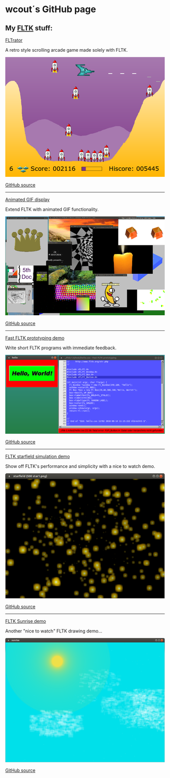 wcout΄s GitHub page
===================

My [FLTK](http://www.fltk.org/) stuff:
--------------------------------------


[FLTrator](fltrator.html)

A retro style scrolling arcade game made solely with FLTK.

![FLTrator in action](screenshots/fltrator.png "FLTrator in action")

[GitHub source](https://github.com/wcout/FLTrator)

---

[Animated GIF display](animgif.html)

Extend FLTK with animated GIF functionality.

![Screenshot of animated GIF demo running](screenshots/animgif.png "Screenshot of animated GIF demo running")

[GitHub source](https://github.com/wcout/fltk-gif-animation)

---

[Fast FLTK prototyping demo](fast_fltk_proto.html)

Write short FLTK programs with immediate feedback.

![Screenshot of fast FLTK prototyping demo running](screenshots/fast_fltk_proto.png "Screenshot of fast FLTK prototyping demo running")

[GitHub source](https://github.com/wcout/fast-fltk-proto)

---

[FLTK starfield simulation demo](starfield.html)

Show off FLTK's performance and simplicity with a nice to watch demo.

![Screenshot of FLTK starfield demo running](screenshots/starfield.png "Screenshot of FLTK starfield demo running")

[GitHub source](https://github.com/wcout/fltk-starfield-simulation)

---

[FLTK Sunrise demo](sunrise.html)

Another "nice to watch" FLTK drawing demo...

![Screenshot of FLTK Sunrise demo running with sun above horizon](screenshots/sunrise_day.png "Screenshot of FLTK Sunrise demo running with sun above horizon")

[GitHub source](https://github.com/wcout/fltk-sunrise-demo)
